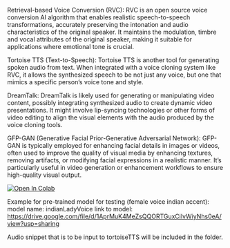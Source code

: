 Retrieval-based Voice Conversion (RVC): 
RVC is an open source voice conversion AI algorithm that enables realistic speech-to-speech transformations, accurately preserving the intonation and audio characteristics of the original speaker. It maintains the modulation, timbre and vocal attributes of the original speaker, making it suitable for applications where emotional tone is crucial.

Tortoise TTS (Text-to-Speech):
Tortoise TTS is another tool for generating spoken audio from text. When integrated with a voice cloning system like RVC, it allows the synthesized speech to be not just any voice, but one that mimics a specific person’s voice tone and style.

DreamTalk:
DreamTalk is likely used for generating or manipulating video content, possibly integrating synthesized audio to create dynamic video presentations. It might involve lip-syncing technologies or other forms of video editing to align the visual elements with the audio produced by the voice cloning tools.

GFP-GAN (Generative Facial Prior-Generative Adversarial Network):
GFP-GAN is typically employed for enhancing facial details in images or videos, often used to improve the quality of visual media by enhancing textures, removing artifacts, or modifying facial expressions in a realistic manner. It’s particularly useful in video generation or enhancement workflows to ensure high-quality visual output.


[![Open In Colab](https://colab.research.google.com/assets/colab-badge.svg)](https://colab.research.google.com/drive/17H5S7JdLM4SU_3dAwxIaQ5wZR2FM3tCI?usp=sharing)


Example for pre-trained model for testing (female voice indian accent): 
model name: indianLadyVoice
link to model: https://drive.google.com/file/d/1AprMuK4MeZsQQORTGuxCilvWiyNhs0eA/view?usp=sharing

Audio snippet that is to be input to tortoiseTTS will be included in the folder.